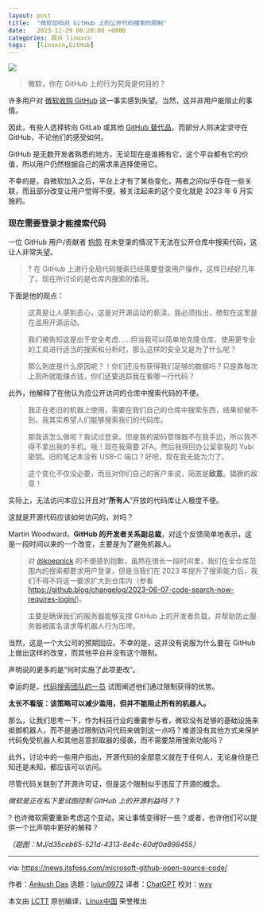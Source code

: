 ```yaml
---
layout: post
title:	"微软加码对 GitHub 上的公开代码搜索的限制"
date:	2023-11-29 08:28:00 +0800 
categories:	观点 linuxcn 
tags:	[linuxcn,GitHub]
---
```



![](/Asserts/Images//attachment/album/202311/29/082734mnmvpphzuz4pojjx.png)



> 
> 微软，你在 GitHub 上的行为究竟是何目的？
> 
> 
> 


许多用户对 [微软收购 GitHub](https://itsfoss.com/microsoft-github/) 这一事实感到失望。当然，这并非用户能阻止的事情。


因此，有些人选择转向 GitLab 或其他 [GitHub 替代品](https://itsfoss.com/github-alternatives/)，而部分人则决定坚守在 GitHub，不论他们的感受如何。


GitHub 是无数开发者熟悉的地方。无论现在是谁拥有它，这个平台都有它的价值，所以用户仍然根据自己的需求来选择使用它。


不幸的是，自微软加入之后，平台上才有了某些变化，两者之间似乎存在一些关联，而且部分改变让用户觉得不便。被关注起来的这个变化就是 2023 年 6 月实施的。


### 现在需要登录才能搜索代码


一位 GitHub 用户/贡献者 [抱怨](https://github.com/orgs/community/discussions/77046) 在未登录的情况下无法在公开仓库中搜索代码，这让人非常失望。



> 
> ? 在 GitHub 上进行全局代码搜索已经需要登录用户操作，这样已经好几年了。现在所讨论的是仓库内搜索的情况。
> 
> 
> 


下面是他的观点：



> 
> 这真是让人感到恶心，这是对开源运动的亵渎。我必须指出，微软在这里是在滥用开源运动。
> 
> 
> 我们被告知这是出于安全考虑……但当我可以简单地克隆仓库，使用更专业的工具进行适当的搜索和分析时，那么这样的安全又是为了什么呢？
> 
> 
> 那么到底是什么原因呢？！你们还没有获得我们足够的数据吗？只是靠每次上厕所就能赚点钱，你们还要追踪我在看哪一行代码？
> 
> 
> 


此外，他解释了在他认为应公开访问的仓库中搜索代码的不便。



> 
> 我正在老旧的机器上使用，需要在我们自己的仓库中搜索东西，结果却做不到。我其实希望人们能够搜索我们的代码库。
> 
> 
> 那我该怎么做呢？我试过登录。但是我的密码管理器不在我手边，所以我不得不拿出我的手机。哦！现在我需要 2FA。然后我得回办公室拿我的 Yubi 密钥。旧的笔记本没有 USB-C 端口？好吧，现在我无能为力了。
> 
> 
> 这个变化不仅没必要，而且对你们自己的客户来说，简直是**敌意**。猖獗的敌意！
> 
> 
> 


实际上，无法访问本应公开且对“**所有人**”开放的代码库让人极度不便。


这就是开源代码应该如何访问的，对吗？


Martin Woodward，**GitHub 的开发者关系副总裁**，对这个反馈简单地表示，这是一段时间以来的一个改变，主要是为了避免机器人。



> 
> 对 [@koepnick](https://github.com/koepnick) 的不便感到抱歉，虽然在很长一段时间里，我们在全仓库范围内的搜索都要求用户登录，但是当我们在 2023 年提升了搜索能力后，我们不得不将这一要求扩大到仓库内（参看 <https://github.blog/changelog/2023-06-07-code-search-now-requires-login/>)。
> 
> 
> 主要是确保我们的服务器能够支撑 GitHub 上的开发者负载，并帮助防止服务器被匿名请求等机器人行为压垮。
> 
> 
> 


当然，这是一个大公司的预期回应。不幸的是，这并没有说服为什么要在 GitHub 上做出这样的改变，而其他平台并没有这个限制。


声明说的更多的是“何时实施了此项更改”。


幸运的是，[代码搜索团队的一员](https://github.com/orgs/community/discussions/77046#discussioncomment-7683240) 试图阐述他们通过限制获得的优势。


**太长不看版：该策略可以减少滥用，但并不能阻止所有的机器人。**


那么，让我们思考一下，作为科技行业的重要参与者，微软没有足够的基础设施来抵御机器人，而不是通过限制访问代码来做到这一点吗？难道没有其他方式来保护代码免受机器人和其他恶意抓取器的侵袭，而不需要禁用搜索功能吗？


此外，讨论中的一些用户指出，开源代码的全部意义就在于任何人，无论身份是已知还是未知，都应该可以访问。


尽管代码关联到了开源许可证，但是这个限制似乎违反了开源的概念。


*微软是正在私下里试图控制 GitHub 上的开源利益吗？* ?


? 也许微软需要重新考虑这个变动，来让事情变得好一些？或者，也许他们可以提供一个比声明中更好的解释？


*（题图：MJ/d35ceb65-521d-4313-8e4c-60df0a898455）*




---


via: <https://news.itsfoss.com/microsoft-github-open-source-code/>


作者：[Ankush Das](https://news.itsfoss.com/author/ankush/) 选题：[lujun9972](https://github.com/lujun9972) 译者：[ChatGPT](https://linux.cn/lctt/ChatGPT) 校对：[wxy](https://github.com/wxy)


本文由 [LCTT](https://github.com/LCTT/TranslateProject) 原创编译，[Linux中国](https://linux.cn/) 荣誉推出
